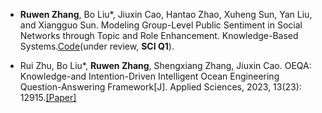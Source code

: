 
- **Ruwen Zhang**, Bo Liu*, Jiuxin Cao, Hantao Zhao, Xuheng Sun, Yan Liu, and Xiangguo Sun. Modeling Group-Level Public Sentiment in Social Networks through Topic and Role Enhancement. Knowledge-Based Systems.[Code](https://github.com/lambdarw/TwiCOVID19)(under review, **SCI Q1**).

- Rui Zhu, Bo Liu*, **Ruwen Zhang**, Shengxiang Zhang, Jiuxin Cao. OEQA: Knowledge-and Intention-Driven Intelligent Ocean Engineering Question-Answering Framework[J]. Applied Sciences, 2023, 13(23): 12915.[[Paper]](https://www.mdpi.com/2076-3417/13/23/12915)
